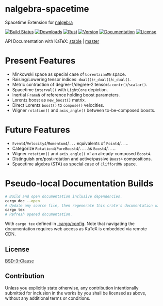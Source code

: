 # nalgebra-spacetime

Spacetime Extension for [nalgebra]

[nalgebra]: https://nalgebra.org

[![Build Status][]](https://travis-ci.org/qu1x/nalgebra-spacetime)
[![Downloads][]](https://crates.io/crates/nalgebra-spacetime)
[![Rust][]](https://www.rust-lang.org)
[![Version][]](https://crates.io/crates/nalgebra-spacetime)
[![Documentation][]](https://docs.rs/nalgebra-spacetime)
[![License][]](https://opensource.org/licenses/BSD-3-Clause)

[Build Status]: https://travis-ci.org/qu1x/nalgebra-spacetime.svg
[Downloads]: https://img.shields.io/crates/d/nalgebra-spacetime.svg
[Rust]: https://img.shields.io/badge/rust-stable-brightgreen.svg
[Version]: https://img.shields.io/crates/v/nalgebra-spacetime.svg
[Documentation]: https://docs.rs/nalgebra-spacetime/badge.svg
[License]: https://img.shields.io/crates/l/nalgebra-spacetime.svg

API Documentation with KaTeX: [stable] | [master]

[stable]: https://docs.rs/nalgebra-spacetime
[master]: https://doc.qu1x.dev/nalgebra-spacetime

# Present Features

  * Minkowski space as special case of `LorentzianMN` space.
  * Raising/Lowering tensor indices: `dual()`/`r_dual()`/`c_dual()`.
  * Metric contraction of degree-1/degree-2 tensors: `contr()`/`scalar()`.
  * Spacetime `interval()` with `LightCone` depiction.
  * Inertial `FrameN` of reference holding boost parameters.
  * Lorentz boost as `new_boost()` matrix.
  * Direct Lorentz `boost()` to `compose()` velocities.
  * Wigner `rotation()` and `axis_angle()` between to-be-composed boosts.

# Future Features

  * `Event4`/`Velocity4`/`Momentum4`/`...` equivalents of `Point4`/`...`.
  * Categorize `Rotation4`/`PureBoost4`/`...` as `Boost4`/`...`.
  * Wigner `rotation()` and `axis_angle()` of an already-composed `Boost4`.
  * Distinguish pre/post-rotation and active/passive `Boost4` compositions.
  * Spacetime algebra (STA) as special case of `CliffordMN` space.

# Pseudo-local Documentation Builds

```sh
# Build and open documentation inclusive dependencies.
cargo doc --open
# Update any source file, then regenerate this crate's documentation with KaTeX.
cargo tex
# Refresh opened documentation.
```

With `cargo tex` defined in [.cargo/config](.cargo/config). Note that navigating
the documentation requires web access as KaTeX is embedded via remote CDN.

## License

[BSD-3-Clause](LICENSE.md)

## Contribution

Unless you explicitly state otherwise, any contribution intentionally submitted
for inclusion in the works by you shall be licensed as above, without any
additional terms or conditions.
